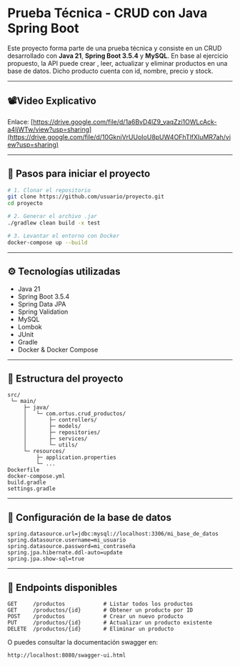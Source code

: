 # Prueba Técnica - CRUD con Java Spring Boot

Este proyecto forma parte de una prueba técnica y consiste en un CRUD desarrollado con **Java 21**, **Spring Boot 3.5.4** y **MySQL**. En base al ejercicio propuesto, la API puede crear , leer, actualizar y eliminar productos en una base de datos. Dicho producto cuenta con id, nombre, precio y stock.

---
## 📽️Video Explicativo
Enlace: [https://drive.google.com/file/d/1a6BvD4lZ9_vaqZzi1OWLcAck-a4IjWTw/view?usp=sharing](https://drive.google.com/file/d/10GknjVrUUoIoU8pUW4OFhTlfXIuMR7ah/view?usp=sharing)

---

## 🚀 Pasos para iniciar el proyecto

```bash
# 1. Clonar el repositorio
git clone https://github.com/usuario/proyecto.git
cd proyecto

# 2. Generar el archivo .jar 
./gradlew clean build -x test

# 3. Levantar el entorno con Docker
docker-compose up --build
```

---

## ⚙️ Tecnologías utilizadas

- Java 21
- Spring Boot 3.5.4
- Spring Data JPA
- Spring Validation
- MySQL
- Lombok
- JUnit
- Gradle
- Docker & Docker Compose

---

## 📁 Estructura del proyecto

```
src/
 └─ main/
     ├─ java/
     │   └─ com.ortus.crud_productos/
     │       ├─ controllers/
     │       ├─ models/
     │       ├─ repositories/
     │       ├─ services/
     │       └─ utils/
     └─ resources/
         ├─ application.properties
         └─ ...
Dockerfile
docker-compose.yml
build.gradle
settings.gradle
```

---

## 🧾 Configuración de la base de datos

```properties
spring.datasource.url=jdbc:mysql://localhost:3306/mi_base_de_datos
spring.datasource.username=mi_usuario
spring.datasource.password=mi_contraseña
spring.jpa.hibernate.ddl-auto=update
spring.jpa.show-sql=true
```

---

## 🔗 Endpoints disponibles

```http
GET     /productos            # Listar todos los productos
GET     /productos/{id}       # Obtener un producto por ID
POST    /productos            # Crear un nuevo producto
PUT     /productos/{id}       # Actualizar un producto existente
DELETE  /productos/{id}       # Eliminar un producto
```

O puedes consultar la documentación swagger en:

```
http://localhost:8080/swagger-ui.html
```
